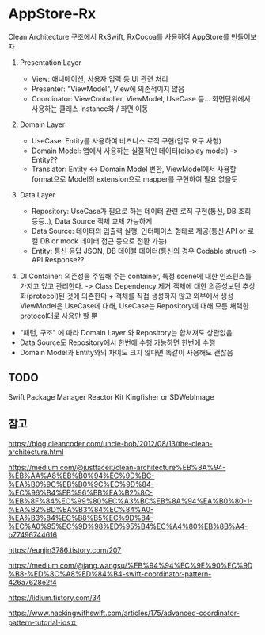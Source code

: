 # AppStore-Rx
Clean Architecture 구조에서 RxSwift, RxCocoa를 사용하여 AppStore를 만들어보자

1. Presentation Layer
	- View:
		애니메이션, 사용자 입력 등 UI 관련 처리
	- Presenter:
		"ViewModel", View에 의존적이지 않음
	- Coordinator:
		ViewController, ViewModel, UseCase 등... 화면단위에서 사용하는 클래스 instance화 / 화면 이동
	
	
2. Domain Layer
	- UseCase:
		Entity를 사용하여 비즈니스 로직 구현(업무 요구 사항)
	- Domain Model:
		앱에서 사용하는 실질적인 데이터(display model) -> Entity??
	- Translator:
		Entity <-> Domain Model 변환, ViewModel에서 사용할 format으로
		Model의 extension으로 mapper를 구현하여 필요 없을듯
	
	
3. Data Layer
	- Repository:
		UseCase가 필요로 하는 데이터 관련 로직 구현(통신, DB 조회 등등..), Data Source 객체 교체 가능하게
	- Data Source:
		데이터의 입출력 실행, 인터페이스 형태로 제공(통신 API or 로컬 DB or mock 데이터 접근 등으로 전환 가능)
	- Entity:
		통신 응답 JSON, DB 테이블 데이터(통신의 경우 Codable struct) -> API Response??

4. DI Container: 의존성을 주입해 주는 container, 특정 scene에 대한 인스턴스를 가지고 있고 관리한다. -> Class Dependency 제거
객체에 대한 의존성보단 추상화(protocol)된 것에 의존한다 + 객체를 직접 생성하지 않고 외부에서 생성
ViewModel은 UseCase에 대해, UseCase는 Repository에 대해 모름 채택한 protocol대로 사용만 할 뿐

+ "패턴, 구조" 에 따라 Domain Layer 와 Repository는 합쳐져도 상관없음 
+ Data Source도 Repository에서 한번에 수행 가능하면 한번에 수행
+ Domain Model과 Entity와의 차이도 크지 않다면 똑같이 사용해도 괜찮음

## TODO
Swift Package Manager
Reactor Kit
Kingfisher or SDWebImage


## 참고

https://blog.cleancoder.com/uncle-bob/2012/08/13/the-clean-architecture.html


https://medium.com/@justfaceit/clean-architecture%EB%8A%94-%EB%AA%A8%EB%B0%94%EC%9D%BC-%EA%B0%9C%EB%B0%9C%EC%9D%84-%EC%96%B4%EB%96%BB%EA%B2%8C-%EB%8F%84%EC%99%80%EC%A3%BC%EB%8A%94%EA%B0%80-1-%EA%B2%BD%EA%B3%84%EC%84%A0-%EA%B3%84%EC%B8%B5%EC%9D%84-%EC%A0%95%EC%9D%98%ED%95%B4%EC%A4%80%EB%8B%A4-b77496744616


https://eunjin3786.tistory.com/207

https://medium.com/@jang.wangsu/%EB%94%94%EC%9E%90%EC%9D%B8-%ED%8C%A8%ED%84%B4-swift-coordinator-pattern-426a7628e2f4

https://lidium.tistory.com/34

https://www.hackingwithswift.com/articles/175/advanced-coordinator-pattern-tutorial-iosㅍ
